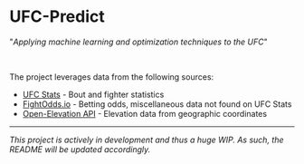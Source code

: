 # UFC-Predict

"_Applying machine learning and optimization techniques to the UFC_"

<br>

The project leverages data from the following sources:
- [UFC Stats](http://ufcstats.com/statistics/events/completed) - Bout and fighter statistics
- [FightOdds.io](https://fightodds.io/upcoming-mma-events/ufc) - Betting odds, miscellaneous data not found on UFC Stats
- [Open-Elevation API](https://open-elevation.com/) - Elevation data from geographic coordinates

---
*This project is actively in development and thus a huge WIP. As such, the README will be updated accordingly.*
